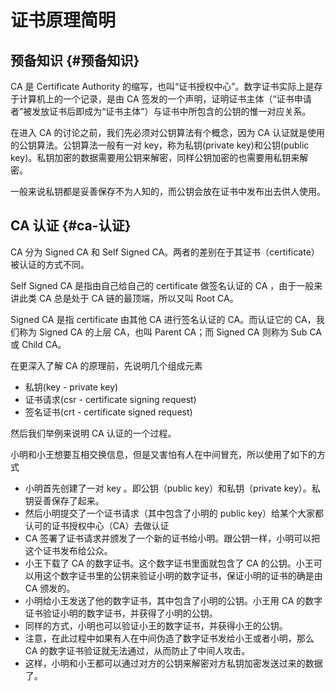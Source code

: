 # 证书原理简明


## 预备知识 {#预备知识}

CA 是 Certificate Authority 的缩写，也叫“证书授权中心”。数字证书实际上是存于计算机上的一个记录，是由 CA 签发的一个声明，证明证书主体（“证书申请者”被发放证书后即成为“证书主体”）与证书中所包含的公钥的惟一对应关系。

在进入 CA 的讨论之前，我们先必须对公钥算法有个概念，因为 CA 认证就是使用的公钥算法。公钥算法一般有一对 key，称为私钥(private key)和公钥(public key)。私钥加密的数据需要用公钥来解密，同样公钥加密的也需要用私钥来解密。

一般来说私钥都是妥善保存不为人知的，而公钥会放在证书中发布出去供人使用。


## CA 认证 {#ca-认证}

CA 分为 Signed CA 和 Self Signed CA。两者的差别在于其证书（certificate）被认证的方式不同。

Self Signed CA 是指由自己给自己的 certificate 做签名认证的 CA ，由于一般来讲此类 CA
总是处于 CA 链的最顶端，所以又叫 Root CA。

Signed CA 是指 certificate 由其他 CA 进行签名认证的 CA。而认证它的 CA，我们称为 Signed
CA 的上层 CA，也叫 Parent CA；而 Signed CA 则称为 Sub CA 或 Child CA。

在更深入了解 CA 的原理前，先说明几个组成元素

-   私钥(key - private key)
-   证书请求(csr - certificate signing request)
-   签名证书(crt - certificate signed request)

然后我们举例来说明 CA 认证的一个过程。

小明和小王想要互相交换信息，但是又害怕有人在中间冒充，所以使用了如下的方式

-   小明首先创建了一对 key 。即公钥（public key）和私钥（private key）。私钥妥善保存了起来。
-   然后小明提交了一个证书请求（其中包含了小明的 public key）给某个大家都认可的证书授权中心（CA）去做认证
-   CA 签署了证书请求并颁发了一个新的证书给小明。跟公钥一样，小明可以把这个证书发布给公众。
-   小王下载了 CA 的数字证书。这个数字证书里面就包含了 CA 的公钥。小王可以用这个数字证书里的公钥来验证小明的数字证书，保证小明的证书的确是由 CA 颁发的。
-   小明给小王发送了他的数字证书，其中包含了小明的公钥。小王用 CA 的数字证书验证小明的数字证书，并获得了小明的公钥。
-   同样的方式，小明也可以验证小王的数字证书，并获得小王的公钥。
-   注意，在此过程中如果有人在中间伪造了数字证书发给小王或者小明，那么 CA 的数字证书验证就无法通过，从而防止了中间人攻击。
-   这样，小明和小王都可以通过对方的公钥来解密对方私钥加密发送过来的数据了。

